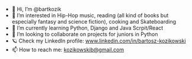 - 👋 Hi, I’m @bartkozik
- 👀 I’m interested in Hip-Hop music, reading (all kind of books but especially fantasy and science fiction), cooking and Skateboarding
- 🌱 I’m currently learning Python, Django and Java Scrpit/React
- 💞️ I’m looking to collaborate on projects for juniors in Python
- 🪐 Check my LinkedIn profile: www.linkedin.com/in/bartosz-kozikowski
- 📫 How to reach me: kozikowskib@gmail.com


